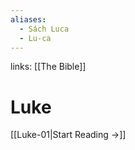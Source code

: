 ```yaml
---
aliases:
  - Sách Luca
  - Lu-ca
---
```

links: [[The Bible]]
# Luke

[[Luke-01|Start Reading →]]


